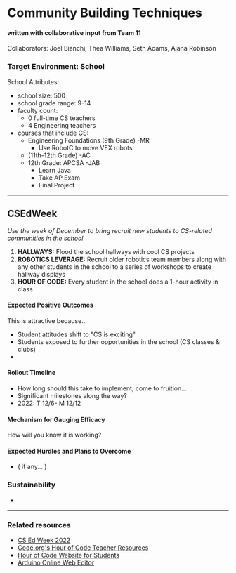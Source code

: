 # Community Building Techniques
#### written with collaborative input from Team 11
Collaborators: Joel Bianchi, Thea Williams, Seth Adams, Alana Robinson

### Target Environment: School
School Attributes:
* school size: 500
* school grade range: 9-14
* faculty count:
  * 0 full-time CS teachers
  * 4 Engineering teachers
* courses that include CS:
  * Engineering Foundations (9th Grade) -MR
    * Use RobotC to move VEX robots
  * (11th-12th Grade) -AC
  * 12th Grade: APCSA -JAB
    * Learn Java
    * Take AP Exam
    * Final Project

* * *

## CSEdWeek
_Use the week of December to bring recruit new students to CS-related communities in the school_
1. **HALLWAYS:** Flood the school hallways with cool CS projects
1. **ROBOTICS LEVERAGE:** Recruit older robotics team members along with any other students in the school to a series of workshops to create hallway displays
1. **HOUR OF CODE:** Every student in the school does a 1-hour activity in class


#### Expected Positive Outcomes
This is attractive because...
* Student attitudes shift to "CS is exciting"
* Students exposed to further opportunities in the school (CS classes & clubs)
* 


#### Rollout Timeline
* How long should this take to implement, come to fruition...
* Significant milestones along the way?
* 2022: T 12/6- M 12/12

#### Mechanism for Gauging Efficacy
How will you know it is working?

#### Expected Hurdles and Plans to Overcome
* ( if any... )

### Sustainability
* 


* * *

### Related resources
* [CS Ed Week 2022](https://nationaltoday.com/computer-science-education-week/)
* [Code.org's Hour of Code Teacher Resources](https://code.org/hourofcode/overview)
* [Hour of Code Website for Students](https://hourofcode.com/us/learn)
* [Arduino Online Web Editor](https://create.arduino.cc/editor/)
